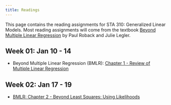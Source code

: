 ```yaml
---
title: Readings
---
```


This page contains the reading assignments for STA 310: Generalized Linear Models. Most reading assignments will come from the textbook [Beyond Multiple Linear Regression](https://bookdown.org/roback/bookdown-BeyondMLR/) by Paul Roback and Julie Legler. 

## Week 01: Jan 10 - 14 

- Beyond Multiple Linear Regression (BMLR): [Chapter 1 - Review of Multiple Linear Regression](https://bookdown.org/roback/bookdown-BeyondMLR/ch-MLRreview.html)

## Week 02: Jan 17 - 19

- [BMLR: Chapter 2 - Beyond Least Squares: Using Likelihoods](https://bookdown.org/roback/bookdown-BeyondMLR/ch-beyondmost.html)

